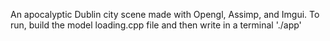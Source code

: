 An apocalyptic Dublin city scene made with Opengl, Assimp, and Imgui.
To run, build the model loading.cpp file and then write in a terminal './app'
